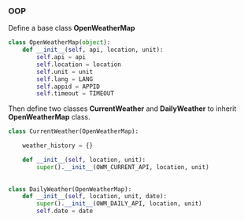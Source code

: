 ### OOP

Define a base class **OpenWeatherMap**
```python
class OpenWeatherMap(object):
    def __init__(self, api, location, unit):
        self.api = api
        self.location = location
        self.unit = unit
        self.lang = LANG
        self.appid = APPID
        self.timeout = TIMEOUT
```

Then define two classes **CurrentWeather** and **DailyWeather** to inherit **OpenWeatherMap** class.
                 
```python        
class CurrentWeather(OpenWeatherMap):

    weather_history = {}

    def __init__(self, location, unit):
        super().__init__(OWM_CURRENT_API, location, unit)
        
        
class DailyWeather(OpenWeatherMap):
    def __init__(self, location, unit, date):
        super().__init__(OWM_DAILY_API, location, unit)
        self.date = date
```